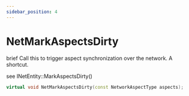 ```yaml
---
sidebar_position: 4
---
```


# NetMarkAspectsDirty
brief Call this to trigger aspect synchronization over the network. A shortcut.

see INetEntity::MarkAspectsDirty()

```cpp title="NetMarkAspectsDirty"
virtual void NetMarkAspectsDirty(const NetworkAspectType aspects);
```
